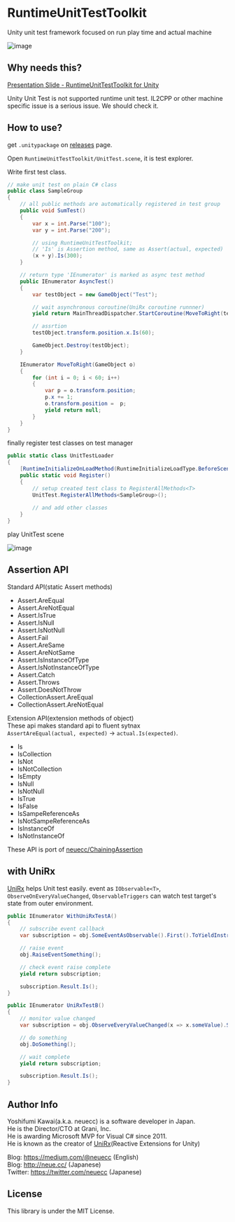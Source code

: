 RuntimeUnitTestToolkit
===
Unity unit test framework focused on run play time and actual machine

![image](https://cloud.githubusercontent.com/assets/46207/23584717/4590d63e-01ad-11e7-8fe2-1dfcd83d06db.png)

Why needs this?
---
[Presentation Slide - RuntimeUnitTestToolkit for Unity](https://www.slideshare.net/neuecc/runtimeunittesttoolkit-for-unityenglish)

Unity Unit Test is not supported runtime unit test. IL2CPP or other machine specific issue is a serious issue. We should check it.

How to use?
---
get `.unitypackage` on [releases](https://github.com/neuecc/RuntimeUnitTestToolkit/releases) page.

Open `RuntimeUnitTestToolkit/UnitTest.scene`, it is test explorer.

Write first test class.

```csharp
// make unit test on plain C# class
public class SampleGroup
{
    // all public methods are automatically registered in test group
    public void SumTest()
    {
        var x = int.Parse("100");
        var y = int.Parse("200");

        // using RuntimeUnitTestToolkit;
        // 'Is' is Assertion method, same as Assert(actual, expected)
        (x + y).Is(300);
    }

    // return type 'IEnumerator' is marked as async test method
    public IEnumerator AsyncTest()
    {
        var testObject = new GameObject("Test");

        // wait asynchronous coroutine(UniRx coroutine runnner)
        yield return MainThreadDispatcher.StartCoroutine(MoveToRight(testObject));

        // assrtion
        testObject.transform.position.x.Is(60);

        GameObject.Destroy(testObject);
    }

    IEnumerator MoveToRight(GameObject o)
    {
        for (int i = 0; i < 60; i++)
        {
            var p = o.transform.position;
            p.x += 1;
            o.transform.position =  p;
            yield return null;
        }
    }
}
```

finally register test classes on test manager

```csharp
public static class UnitTestLoader
{
    [RuntimeInitializeOnLoadMethod(RuntimeInitializeLoadType.BeforeSceneLoad)]
    public static void Register()
    {
        // setup created test class to RegisterAllMethods<T>
        UnitTest.RegisterAllMethods<SampleGroup>();
     
        // and add other classes
    }
}
```

play UnitTest scene

![image](https://cloud.githubusercontent.com/assets/46207/23584863/79d6023a-01b1-11e7-86a5-b5d4cd0eaa53.png)


Assertion API
---

Standard API(static Assert methods)

* Assert.AreEqual
* Assert.AreNotEqual
* Assert.IsTrue
* Assert.IsNull
* Assert.IsNotNull
* Assert.Fail
* Assert.AreSame
* Assert.AreNotSame
* Assert.IsInstanceOfType
* Assert.IsNotInstanceOfType
* Assert.Catch
* Assert.Throws
* Assert.DoesNotThrow
* CollectionAssert.AreEqual
* CollectionAssert.AreNotEqual

Extension API(extension methods of object)  
These api makes standard api to fluent sytnax  
`AssertAreEqual(actual, expected)` -> `actual.Is(expected)`.

* Is
* IsCollection
* IsNot
* IsNotCollection
* IsEmpty
* IsNull
* IsNotNull
* IsTrue
* IsFalse
* IsSampeReferenceAs
* IsNotSampeReferenceAs
* IsInstanceOf
* IsNotInstanceOf

These API is port of [neuecc/ChainingAssertion](https://github.com/neuecc/ChainingAssertion)

with UniRx
---
[UniRx](http://github.com/neuecc/UniRx/) helps Unit test easily. event as `IObservable<T>`,  `ObserveOnEveryValueChanged`, `ObservableTriggers` can watch test target's state from outer environment.

```csharp
public IEnumerator WithUniRxTestA()
{
    // subscribe event callback
    var subscription = obj.SomeEventAsObservable().First().ToYieldInstruction();

    // raise event 
    obj.RaiseEventSomething();

    // check event raise complete
    yield return subscription;

    subscription.Result.Is();
}

public IEnumerator UniRxTestB()
{
    // monitor value changed
    var subscription = obj.ObserveEveryValueChanged(x => x.someValue).Skip(1).First().ToYieldInstruction();

    // do something
    obj.DoSomething();

    // wait complete
    yield return subscription;

    subscription.Result.Is();
}
```

Author Info
---
Yoshifumi Kawai(a.k.a. neuecc) is a software developer in Japan.  
He is the Director/CTO at Grani, Inc.  
He is awarding Microsoft MVP for Visual C# since 2011.  
He is known as the creator of [UniRx](http://github.com/neuecc/UniRx/)(Reactive Extensions for Unity)  

Blog: https://medium.com/@neuecc (English)  
Blog: http://neue.cc/ (Japanese)  
Twitter: https://twitter.com/neuecc (Japanese)   

License
---
This library is under the MIT License.
